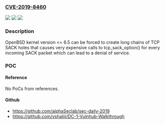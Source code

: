 ### [CVE-2019-8460](https://cve.mitre.org/cgi-bin/cvename.cgi?name=CVE-2019-8460)
![](https://img.shields.io/static/v1?label=Product&message=OpenBSD&color=blue)
![](https://img.shields.io/static/v1?label=Version&message=All%2C%20including%20latest%20-%206.5%20&color=brightgreen)
![](https://img.shields.io/static/v1?label=Vulnerability&message=CWE-1049&color=brightgreen)

### Description

OpenBSD kernel version <= 6.5 can be forced to create long chains of TCP SACK holes that causes very expensive calls to tcp_sack_option() for every incoming SACK packet which can lead to a denial of service.

### POC

#### Reference
No PoCs from references.

#### Github
- https://github.com/alphaSeclab/sec-daily-2019
- https://github.com/vshaliii/DC-1-Vulnhub-Walkthrough

